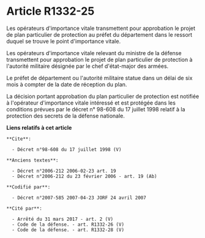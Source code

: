 # Article R1332-25

Les opérateurs d'importance vitale transmettent pour approbation le projet de plan particulier de protection au préfet du
département dans le ressort duquel se trouve le point d'importance vitale. 

Les opérateurs d'importance vitale relevant du ministre de la défense transmettent pour approbation le projet de plan
particulier de protection à l'autorité militaire désignée par le chef d'état-major des armées. 

Le préfet de département ou l'autorité militaire statue dans un délai de six mois à compter de la date de réception du plan. 

La décision portant approbation du plan particulier de protection est notifiée à l'opérateur d'importance vitale intéressé et
est protégée dans les conditions prévues par le décret n° 98-608 du 17 juillet 1998 relatif à la protection des secrets de la
défense nationale.

**Liens relatifs à cet article**

	**Cite**:

	  - Décret n°98-608 du 17 juillet 1998 (V)

	**Anciens textes**:

	  - Décret n°2006-212 2006-02-23 art. 19
	  - Décret n°2006-212 du 23 février 2006 - art. 19 (Ab)

	**Codifié par**:

	  - Décret n°2007-585 2007-04-23 JORF 24 avril 2007

	**Cité par**:

	  - Arrêté du 31 mars 2017 - art. 2 (V)
	  - Code de la défense. - art. R1332-26 (V)
	  - Code de la défense. - art. R1332-28 (V)
